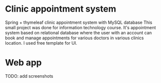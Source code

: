 # Clinic appointment system
Spring + thymeleaf clinic appointment system with MySQL database
This small project was done for information technology course. It's appointment system based on relational database where the user with an account can book and manage appointments for various doctors in various clinics location. I used free template for UI.

# Web app
TODO: add screenshots

